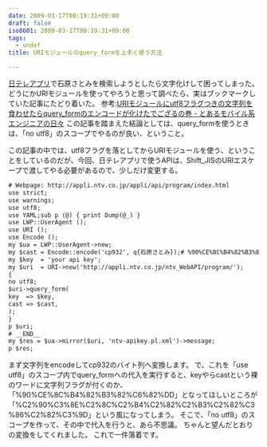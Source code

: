 ```yaml
---
date: 2009-03-17T00:19:31+09:00
draft: false
iso8601: 2009-03-17T00:19:31+09:00
tags:
  - undef
title: URIモジュールのquery_formを上手く使う方法

---
```


<a href="http://www.ntv.co.jp/appli/">日テレアプリ</a>で石原さとみを検索しようとしたら文字化けして困ってしまった。
どうにかURIモジュールを使ってやろうと思って調べたら、実はブックマークしていた記事にたどり着いた。
参考:<a href="http://d.hatena.ne.jp/orangevtr/20090208/1234097762">URIモジュールにutf8フラグつきの文字列を食わせたらquery_formのエンコードが化けたでござるの巻 - とあるモバイル系エンジニアの日々</a>
この記事を踏まえた結論としては、query_formを使うときは、「no utf8」のスコープでやるのが良い、ということ。


この記事の中では、utf8フラグを落としてからURIモジュールを使う、ということをしているのだが、今回、日テレアプリで使うAPIは、Shift_JISのURIエスケープで渡してやる必要があるので、少しだけ変更する。
```default
# Webpage: http://appli.ntv.co.jp/appli/api/program/index.html
use strict;
use warnings;
use utf8;
use YAML;sub p (@) { print Dump(@_) }
use LWP::UserAgent ();
use URI ();
use Encode ();
my $ua = LWP::UserAgent->new;
my $cast = Encode::encode('cp932', q{石原さとみ});# %90%CE%8C%B4%82%B3%82%C6%82%DD
my $key  = 'your api key';
my $uri  = URI->new('http://appli.ntv.co.jp/ntv_WebAPI/program/');
{
no utf8;
$uri->query_form(
key  => $key,
cast => $cast,
);
}
p $uri;
# __END__
my $res = $ua->mirror($uri, 'ntv-apikey.pl.xml')->message;
p $res;
```
まず文字列をencodeしてcp932のバイト列へ変換します。
で、これを「use utf8」のスコープ内でquery_formへの代入を実行すると、keyやらcastという裸のワードに文字列フラグが付くのか、「%90%CE%8C%B4%82%B3%82%C6%82%DD」となってほしいところが「%C2%90%C3%8E%C2%8C%C2%B4%C2%82%C2%B3%C2%82%C3%86%C2%82%C3%9D」という風になってしまう。
そこで、「no utf8」のスコープを作って、その中で代入を行うと、あら不思議。
ちゃんと望んだとおりの変換をしてくれました。
これで一件落着です。
    	